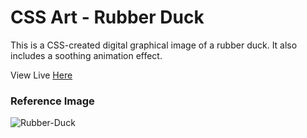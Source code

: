 # CSS Art - Rubber Duck

This is a CSS-created digital graphical image of a rubber duck. It also includes a soothing animation effect.

View Live [Here](https://nwoye-ezekiel.github.io/CSS-Art-Rubber-Duck/)

### Reference Image

![Rubber-Duck](/rubber-duck.png)
